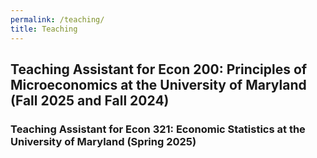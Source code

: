 ```yaml
---
permalink: /teaching/
title: Teaching
---
```


## Teaching Assistant for Econ 200: Principles of Microeconomics at the University of Maryland (Fall 2025 and Fall 2024)


### Teaching Assistant for Econ 321: Economic Statistics at the University of Maryland (Spring 2025)




